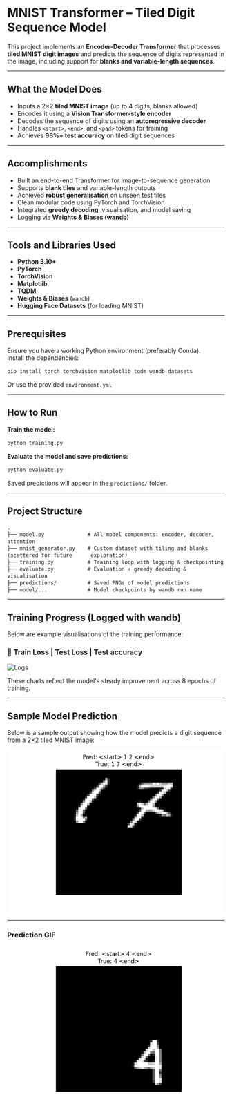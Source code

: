 # MNIST Transformer – Tiled Digit Sequence Model

This project implements an **Encoder-Decoder Transformer** that processes **tiled MNIST digit images** and predicts the sequence of digits represented in the image, including support for **blanks and variable-length sequences**.

---

## What the Model Does

- Inputs a 2×2 **tiled MNIST image** (up to 4 digits, blanks allowed)
- Encodes it using a **Vision Transformer-style encoder**
- Decodes the sequence of digits using an **autoregressive decoder**
- Handles `<start>`, `<end>`, and `<pad>` tokens for training
- Achieves **98%+ test accuracy** on tiled digit sequences

---

## Accomplishments

- Built an end-to-end Transformer for image-to-sequence generation
- Supports **blank tiles** and variable-length outputs
- Achieved **robust generalisation** on unseen test tiles
- Clean modular code using PyTorch and TorchVision
- Integrated **greedy decoding**, visualisation, and model saving
- Logging via **Weights & Biases (wandb)**

---

## Tools and Libraries Used

- **Python 3.10+**
- **PyTorch**
- **TorchVision**
- **Matplotlib**
- **TQDM**
- **Weights & Biases** (`wandb`)
- **Hugging Face Datasets** (for loading MNIST)

---

## Prerequisites

Ensure you have a working Python environment (preferably Conda).  
Install the dependencies:

```bash
pip install torch torchvision matplotlib tqdm wandb datasets
```

Or use the provided `environment.yml`

---

## How to Run

**Train the model:**
```bash
python training.py
```

**Evaluate the model and save predictions:**
```bash
python evaluate.py
```

Saved predictions will appear in the `predictions/` folder.

---

## Project Structure

```
.
├── model.py              # All model components: encoder, decoder, attention
├── mnist_generator.py    # Custom dataset with tiling and blanks (scattered for future      exploration)
├── training.py           # Training loop with logging & checkpointing
├── evaluate.py           # Evaluation + greedy decoding & visualisation
├── predictions/          # Saved PNGs of model predictions
├── model/...             # Model checkpoints by wandb run name
```

---

## Training Progress (Logged with wandb)

Below are example visualisations of the training performance:

### 🔹 Train Loss | Test Loss | Test accuracy
![Logs](logs.png)

These charts reflect the model's steady improvement across 8 epochs of training.

---

## Sample Model Prediction

Below is a sample output showing how the model predicts a digit sequence from a 2×2 tiled MNIST image:

![Sample Prediction](assets/sample_0.png)

---

### Prediction GIF  
![GIF](assets/mnist_predictions.gif)